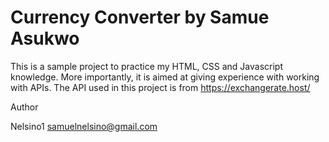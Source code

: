 # Currency Converter by Samue Asukwo
This is a sample project to practice my HTML, CSS and Javascript knowledge. More importantly, it is aimed at giving experience with working with APIs. The API used in this project is from https://exchangerate.host/

Author

  Nelsino1 <samuelnelsino@gmail.com>
  
 
